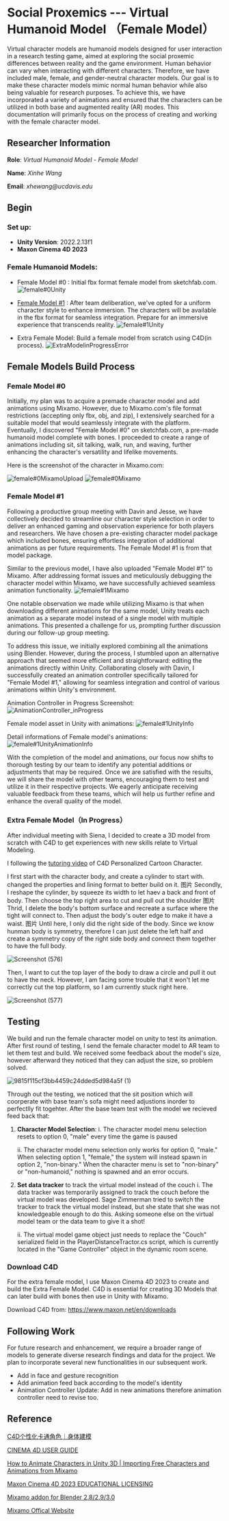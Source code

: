 # Social Proxemics ---  Virtual Humanoid Model （Female Model）
Virtual character models are humanoid models designed for user interaction in a research testing game, aimed at exploring the social proxemic differences between reality and the game environment. Human behavior can vary when interacting with different characters. Therefore, we have included male, female, and gender-neutral character models. Our goal is to make these character models mimic normal human behavior while also being valuable for research purposes. To achieve this, we have incorporated a variety of animations and ensured that the characters can be utilized in both base and augmented reality (AR) modes. This documentation will primarily focus on the process of creating and working with the female character model.

## Researcher Information ##
**Role**: _Virtual Humanoid Model - Female Model_

**Name**: _Xinhe Wang_

**Email**: _xhewang@ucdavis.edu_

## Begin ##

### Set up: 
 -  **Unity Version**: 2022.2.13f1
 -  **Maxon Cinema 4D 2023**



### Female Humanoid Models:
 - Female Model #0 : Initial fbx format female model from sketchfab.com.
![female#0Unity](https://github.com/ssaltzen/ProxResearch/assets/115097655/1e62283d-d7c2-401a-9430-dd2b76a428c3)

 - [Female Model #1](https://github.com/ssaltzen/ProxResearch/tree/8232085f0ba5a2be95de3a856e5253bf874deeec/Social%20Proxima%20Testing/Assets/VirtualModels/Models) : After team deliberation, we've opted for a uniform character style to enhance immersion. The characters will be available in the fbx format for seamless integration. Prepare for an immersive experience that transcends reality.
![female#1Unity](https://github.com/ssaltzen/ProxResearch/assets/115097655/e6fc6590-455e-466a-86f9-2eedcc50160e)

 - Extra Female Model: Build a female model from scratch using C4D(in process).
![ExtraModelinProgressError](https://github.com/ssaltzen/ProxResearch/assets/115097655/4b496297-fa6b-43b1-bc07-7c6d8f8e577e)


## Female Models Build Process ##


### Female Model #0

Initially, my plan was to acquire a premade character model and add animations using Mixamo. However, due to Mixamo.com's file format restrictions (accepting only fbx, obj, and zip), I extensively searched for a suitable model that would seamlessly integrate with the platform. Eventually, I discovered "Female Model #0" on sketchfab.com, a pre-made humanoid model complete with bones. I proceeded to create a range of animations including sit, sit talking, walk, run, and waving, further enhancing the character's versatility and lifelike movements.

Here is the screenshot of the character in Mixamo.com:

![female#0MixamoUpload](https://github.com/ssaltzen/ProxResearch/assets/115097655/c5ab4f53-cd39-4aaf-b8b9-30e1b3d79537)
![female#0Mixamo](https://github.com/ssaltzen/ProxResearch/assets/115097655/8529b932-8278-450f-93bb-935c882ed43a)



### Female Model #1

Following a productive group meeting with Davin and Jesse, we have collectively decided to streamline our character style selection in order to deliver an enhanced gaming and observation experience for both players and researchers. We have chosen a pre-existing character model package which included bones, ensuring effortless integration of additional animations as per future requirements. The Female Model #1 is from that model package. 

Similar to the previous model, I have also uploaded "Female Model #1" to Mixamo. After addressing format issues and meticulously debugging the character model within Mixamo, we have successfully achieved seamless animation functionality.
![female#1Mixamo](https://github.com/ssaltzen/ProxResearch/assets/115097655/4ce7c7f8-5f0e-4b4b-b17a-14869856871a)

One notable observation we made while utilizing Mixamo is that when downloading different animations for the same model, Unity treats each animation as a separate model instead of a single model with multiple animations. This presented a challenge for us, prompting further discussion during our follow-up group meeting.

To address this issue, we initially explored combining all the animations using Blender. However, during the process, I stumbled upon an alternative approach that seemed more efficient and straightforward: editing the animations directly within Unity. Collaborating closely with Davin, I successfully created an animation controller specifically tailored for "Female Model #1," allowing for seamless integration and control of various animations within Unity's environment.

Animation Controller in Progress Screenshot:
![AnimationController_inProgress](https://github.com/ssaltzen/ProxResearch/assets/115097655/bf81c970-a5ee-4a73-a71f-7aa948ad55ec)

Female model asset in Unity with animations:
![female#1UnityInfo](https://github.com/ssaltzen/ProxResearch/assets/115097655/58f2b5dc-d84c-4027-a446-dca95df309ee)

Detail informations of Female model's animations:
![female#1UnityAnimationInfo](https://github.com/ssaltzen/ProxResearch/assets/115097655/8a965c52-ca7b-4c28-9f50-190ad4a5c49a)

With the completion of the model and animations, our focus now shifts to thorough testing by our team to identify any potential additions or adjustments that may be required. Once we are satisfied with the results, we will share the model with other teams, encouraging them to test and utilize it in their respective projects. We eagerly anticipate receiving valuable feedback from these teams, which will help us further refine and enhance the overall quality of the model.


### Extra Female Model（In Progress）

After individual meeting with Siena, I decided to create a 3D model from scratch with C4D to get experiences with new skills relate to Virtual Modeling. 

I following the [tutoring video](https://www.bilibili.com/video/BV1J24y1z7GC/?spm_id_from=333.880.my_history.page.click&vd_source=eac0914bfe8c5470c96b9f441ab50f36) of C4D Personalized Cartoon Character. 

I first start with the character body, and create a cylinder to start with. changed the properties and lining format to better build on it.
图片
Secondly, I reshape the cylinder, by squeeze its width to let haev a back and front of body. Then choose the top right area to cut and pull out the shoulder 
图片
Thrid, I delete the body's bottom surface and recreate a surface where the tight will connect to. Then adjust the body's outer edge to make it have a waist. 
图片
Until here, I only did the right side of the body. Since we know hunman body is symmetry, therefore I can just delete the left half and create a symmetry copy of the right side body and connect them together to have the full body.

![Screenshot (576)](https://github.com/ssaltzen/ProxResearch/assets/115097655/ef011361-8d82-45ce-acce-8498407ccdf6)


Then, I want to cut the top layer of the body to draw a circle and pull it out to have the neck. However, I am facing some trouble that it won't let me correctly cut the top platform, so I am currently stuck right here.

![Screenshot (577)](https://github.com/ssaltzen/ProxResearch/assets/115097655/52514b54-77e3-4ca6-8f1d-a5e1b6883bbd)



## Testing ##
We build and run the female character model on unity to test its animation. After first round of testing, I send the female character model to AR team to let them test and build. We received some feedback about the model's size, however afterward they noticed that they can adjust the size, so problem solved. 

![9815f115cf3bb4459c24dded5d984a5f (1)](https://github.com/ssaltzen/ProxResearch/assets/115097655/d020d3a6-bbf3-43da-9cfd-6a03a235b40e)


Through out the testing, we noticed that the sit position which will coorperate with base team's sofa might need adjustions inorder to perfectlly fit togehter. After the base team test with the model we recieved feed back that: 
1. **Character Model Selection**:
    i. The character model menu selection resets to option 0, "male" every time the game is paused
    
    ii. The character model menu selection only works for option 0, "male." When selecting option 1, "female," the system will instead spawn in option 2, "non-binary." When the character menu is set to "non-binary" or "non-humanoid," nothing is spawned and an error occurs. 
    
2. **Set data tracker** to track the virtual model instead of the couch
    i. The data tracker was temporarily assigned to track the couch before the virtual model was developed. Sage Zimmerman tried to switch the tracker to track the virtual model instead, but she state that she was not knowledgeable enough to do this. Asking someone else on the virtual model team or the data team to give it a shot!
    
    ii. The virtual model game object just needs to replace the "Couch" serialized field in the PlayerDistanceTractor.cs script, which is currently located in the "Game Controller" object in the dynamic room scene. 


### Download C4D ###
For the extra female model, I use Maxon Cinema 4D 2023 to create and build the Extra Female Model. C4D is essential for creating 3D Models that can later build with bones then use in Unity with Mixamo.

Download C4D from: https://www.maxon.net/en/downloads


## Following Work ##

For future research and enhancement, we require a broader range of models to generate diverse research findings and data for the project. We plan to incorporate several new functionalities in our subsequent work.

- Add in face and gesture recognition
- Add animation feed back according to the model's identity
- Animation Controller Update: Add in new animations therefore animation controller need to revise too. 


## Reference ##

[C4D个性化卡通角色｜身体建模](https://www.bilibili.com/video/BV1J24y1z7GC/?spm_id_from=333.880.my_history.page.click&vd_source=eac0914bfe8c5470c96b9f441ab50f36) 

[CINEMA 4D USER GUIDE](https://help.maxon.net/c4d/en-us/)

[How to Animate Characters in Unity 3D | Importing Free Characters and Animations from Mixamo](https://www.youtube.com/watch?v=-FhvQDqmgmU)

[Maxon Cinema 4D 2023 EDUCATIONAL LICENSING](https://www.maxon.net/en/educational-licenses)

[Mixamo addon for Blender 2.8/2.9/3.0](https://www.youtube.com/watch?v=wYqJ7AyEuhc)

[Mixamo Offical Website](https://www.mixamo.com/#/)
